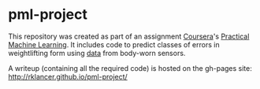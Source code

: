 pml-project
===========

This repository was created as part of an assignment [Coursera](http://coursera.com)'s [Practical Machine Learning](https://www.coursera.org/course/predmachlearn). It includes code to predict classes of errors in weightlifting form using [data](http://groupware.les.inf.puc-rio.br/har#weight_lifting_exercises) from body-worn sensors.

A writeup (containing all the required code) is hosted on the gh-pages site: http://rklancer.github.io/pml-project/
